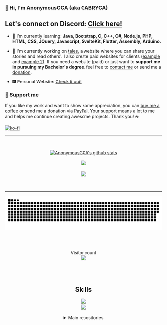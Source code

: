 ### 👋 Hi, I'm AnonymousGCA (aka GABRYCA)

<h2>Let's connect on Discord: <a href="https://discord.gg/RSp2CSuMny">Click here!</a></h2>

- 🌱 I’m currently learning: **Java, Bootstrap, C, C++, C#, Node.js, PHP, HTML, CSS, JQuery, Javascript, SvelteKit, Flutter, Assembly, Arduino.**

- 🔭 I'm currently working on <a href="https://github.com/GABRYCA/tales-sharing-website">tales</a>, a website where you can share your stories and read others'. I also create paid websites for clients (<a href="https://mzeyfilms.com">example</a> and <a href="https://ristoranteaquazzurra.netlify.app/">example 2</a>). If you need a website (paid) or just want to <strong>support me in pursuing my Bachelor's degree</strong>, feel free to <a href="https://discord.gg/RSp2CSuMny">contact me</a> or send me a <a href="https://www.paypal.com/paypalme/AnonymousGCA">donation</a>.

- 🎆 Personal Website: <a href="https://anonymousgca.eu/">Check it out!</a>

### 💖 Support me

If you like my work and want to show some appreciation, you can <a href="https://ko-fi.com/anonymousgca">buy me a coffee</a> or send me a donation via <a href="https://www.paypal.com/paypalme/AnonymousGCA">PayPal</a>. Your support means a lot to me and helps me continue creating awesome projects. Thank you! ☕

[![ko-fi](https://ko-fi.com/img/githubbutton_sm.svg)](https://ko-fi.com/W7W3PHRGS)
  
<hr>
<br>

<p align="center">
  <a href="https://github.com/gabryca">
    <img align="center" src="https://github-readme-stats.anuraghazra1.vercel.app/api?username=gabryca&show_icons=true&include_all_commits=true&theme=radical&count_private=true" alt="AnonymousGCA's github stats" />
    <br>
    <br>
    <img src="https://github-readme-stats.vercel.app/api/top-langs?username=gabryca&theme=radical&layout=compact"/>
    <br>
    <br>
    <img src="https://github-readme-streak-stats.herokuapp.com/?user=gabryca&theme=radical"/>
  </a>
</p>

<br>

<hr>

<p align="center">
  <a href=#><img src="contribution.svg"></a>
</p>

<br>
<br>
<p align="center"> 
  Visitor count
  <br>
  <img src="https://profile-counter.glitch.me/gabryca/count.svg" />
</p>

<br>
<br>

<h2 align="center">Skills </h2>

<p align="center">
  <a href="https://skillicons.dev">
    <img src="https://skillicons.dev/icons?i=php,mysql,py,java,flutter,netlify,c,cpp,cs,css,html,js,bootstrap,svelte,jquery" />
    <br>
    <img src="https://skillicons.dev/icons?i=vscode,visualstudio,idea,linux,raspberrypi,arduino,ps,ai" />
  </a>
</p>

<details align="center">
  <summary>Main repositories</summary>
  <a  href="https://github.com/GABRYCA/tales-sharing-website">
    <img align="center" src="https://github-readme-stats.anuraghazra1.vercel.app/api/pin/?username=gabryca&repo=tales-sharing-website&theme=radical" />
  </a>
  <a href="https://github.com/GABRYCA/Algoritmi_scuola">
    <img align="center" src="https://github-readme-stats.anuraghazra1.vercel.app/api/pin/?username=gabryca&repo=Algoritmi_scuola&theme=radical" />
  </a>
</details>
